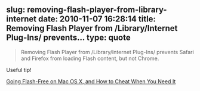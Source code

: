 slug: removing-flash-player-from-library-internet
date: 2010-11-07 16:28:14
title: Removing Flash Player from /Library/Internet Plug-Ins/ prevents...
type: quote
---

> Removing Flash Player from /Library/Internet Plug-Ins/ prevents Safari and Firefox from loading Flash content, but not Chrome.

Useful tip!

 [Going Flash-Free on Mac OS X, and How to Cheat When You Need It](http://daringfireball.net/2010/11/flash_free_and_cheating_with_google_chrome)
